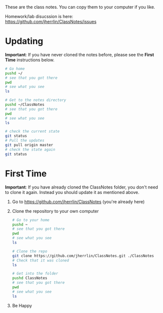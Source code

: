These are the class notes.
You can copy them to your computer if you like.

Homework/lab disucssion is here:
<https://github.com/jherrlin/ClassNotes/issues>

Updating
===

**Important**: If you have never cloned the notes before,
please see the **First Time** instructions below.

```bash
# Go home
pushd ~/
# see that you got there
pwd
# see what you see
ls

# Get to the notes directory
pushd ~/ClassNotes
# see that you got there
pwd
# see what you see
ls

# check the current state
git status
# Pull the updates
git pull origin master
# check the state again
git status
```

First Time
===

**Important**: If you have already cloned the ClassNotes folder,
you don't need to clone it again.
Instead you should update it as mentioned above.

1. Go to <https://github.com/jherrlin/ClassNotes> (you're already here)

2. Clone the repository to your own computer

    ```bash
    # Go to your home
    pushd ~
    # see that you got there
    pwd
    # see what you see
    ls

    # Clone the repo
    git clone https://github.com/jherrlin/ClassNotes.git ./ClassNotes
    # Check that it was cloned
    ls

    # Get into the folder
    pushd ClassNotes
    # see that you got there
    pwd
    # see what you see
    ls
    ```
3. Be Happy
